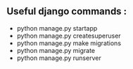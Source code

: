 ## Useful django commands : 
- python manage.py startapp <app>
- python manage.py createsuperuser
- python manage.py make migrations
- python manage.py migrate
- python manage.py runserver